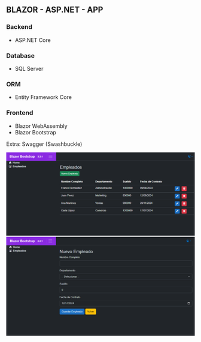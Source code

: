## BLAZOR - ASP.NET - APP

### Backend
* ASP.NET Core

### Database
* SQL Server

### ORM
* Entity Framework Core
  
### Frontend
* Blazor WebAssembly
* Blazor Bootstrap

Extra: Swagger (Swashbuckle)

![Imagen](https://github.com/FedeCione/Solution-Blazor-ASP.NET/blob/master/images/Screenshot_1.png)
![Imagen](https://github.com/FedeCione/Solution-Blazor-ASP.NET/blob/master/images/Screenshot_2.png)
